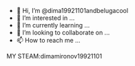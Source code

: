 - 👋 Hi, I’m @dima19921101andbelugacool
- 👀 I’m interested in ...
- 🌱 I’m currently learning ...
- 💞️ I’m looking to collaborate on ...
- 📫 How to reach me ...

<!---
dima19921101andbelugacool/dima19921101andbelugacool is a ✨ special ✨ repository because its `README.md` (this file) appears on your GitHub profile.
You can click the Preview link to take a look at your changes.
--->
MY STEAM:dimamironov19921101

